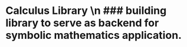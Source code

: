 # Calculus Library \n ### building library to serve as backend for symbolic mathematics application.
